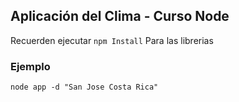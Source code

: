 ## Aplicación del Clima - Curso Node

Recuerden ejecutar ```npm Install``` Para las librerias

### Ejemplo 

```
node app -d "San Jose Costa Rica"
```